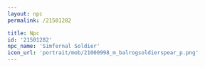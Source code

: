 ```yaml
---
layout: npc
permalink: /21501282

title: Npc
id: '21501282'
npc_name: 'Simfernal Soldier'
icon_url: 'portrait/mob/21000998_m_balrogsoldierspear_p.png'
---
```

